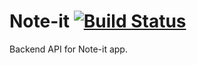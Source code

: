 # Note-it [![Build Status](https://travis-ci.com/ansi13/Note-it.svg?token=ZNV6GUQAztw58kxbZaff&branch=dev)](https://travis-ci.com/ansi13/Note-it)
Backend API for Note-it app.
